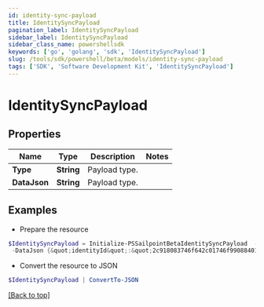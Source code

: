 ```yaml
---
id: identity-sync-payload
title: IdentitySyncPayload
pagination_label: IdentitySyncPayload
sidebar_label: IdentitySyncPayload
sidebar_class_name: powershellsdk
keywords: ['go', 'golang', 'sdk', 'IdentitySyncPayload'] 
slug: /tools/sdk/powershell/beta/models/identity-sync-payload
tags: ['SDK', 'Software Development Kit', 'IdentitySyncPayload']
---
```



# IdentitySyncPayload

## Properties

Name | Type | Description | Notes
------------ | ------------- | ------------- | -------------
**Type** |  **String** | Payload type. | 
**DataJson** |  **String** | Payload type. | 

## Examples

- Prepare the resource
```powershell
$IdentitySyncPayload = Initialize-PSSailpointBetaIdentitySyncPayload  -Type SYNCHRONIZE_IDENTITY_ATTRIBUTES `
 -DataJson {&quot;identityId&quot;:&quot;2c918083746f642c01746f990884012a&quot;}
```

- Convert the resource to JSON
```powershell
$IdentitySyncPayload | ConvertTo-JSON
```


[[Back to top]](#) 

